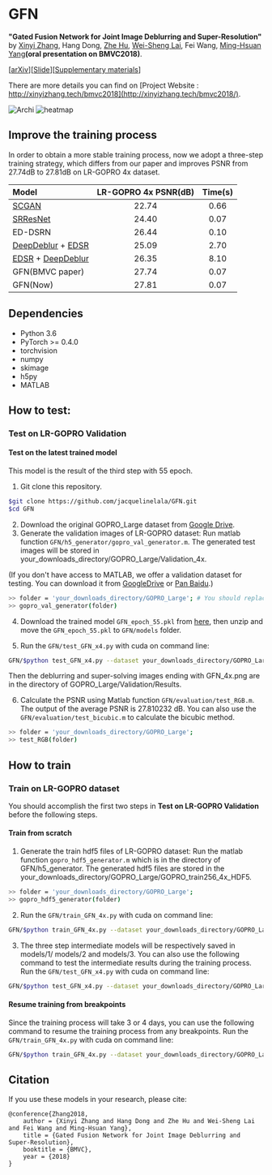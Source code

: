 # GFN

**"Gated Fusion Network for Joint Image Deblurring and Super-Resolution"** by [Xinyi Zhang](http://xinyizhang.tech), Hang Dong, [Zhe Hu](http://eng.ucmerced.edu/people/zhu), [Wei-Sheng Lai](http://graduatestudents.ucmerced.edu/wlai24/), Fei Wang, [Ming-Hsuan Yang](http://faculty.ucmerced.edu/mhyang/)**(oral presentation on BMVC2018)**.

[[arXiv](https://arxiv.org/abs/1807.10806)][[Slide](http://xinyizhang.tech/files/BMVC_slides.ppt.zip)][[Supplementary materials](http://xinyizhang.tech/files/supplement_bmvc2018.zip)]

There are more details you can find on [Project Website : http://xinyizhang.tech/bmvc2018](http://xinyizhang.tech/bmvc2018/).

![Archi](http://xinyizhang.tech/content/images/2019/03/archi.jpg)
![heatmap](http://xinyizhang.tech/content/images/2019/02/feature.jpg)

## Improve the training process
In order to obtain a more stable training process, now we adopt a three-step training strategy, which differs from our paper and improves PSNR from 27.74dB to 27.81dB on LR-GOPRO 4x dataset.

| Model | LR-GOPRO 4x PSNR(dB) | Time(s) |
|  :-----  |  :-----:  | :-----:  |
|  [SCGAN](https://sites.google.com/view/xiangyuxu/deblursr_iccv17)  |  22.74  | 0.66  |
|  [SRResNet](https://arxiv.org/abs/1609.04802)  |  24.40  | 0.07  |
|  ED-DSRN  |  26.44  | 0.10  |
|  [DeepDeblur](https://github.com/SeungjunNah/DeepDeblur_release) + [EDSR](https://github.com/thstkdgus35/EDSR-PyTorch)  |  25.09  | 2.70  |
|  [EDSR](https://github.com/thstkdgus35/EDSR-PyTorch) + [DeepDeblur](https://github.com/SeungjunNah/DeepDeblur_release)  |  26.35  | 8.10  |
|  GFN(BMVC paper)  |  27.74  | 0.07  |
|  GFN(Now)  |  27.81  | 0.07  |

## Dependencies
* Python 3.6
* PyTorch >= 0.4.0
* torchvision
* numpy
* skimage
* h5py
* MATLAB

## How to test:
### Test on LR-GOPRO Validation
#### Test on the latest trained model
This model is the result of the third step with 55 epoch.
1. Git clone this repository.
```bash
$git clone https://github.com/jacquelinelala/GFN.git
$cd GFN
```
2. Download the original GOPRO_Large dataset from [Google Drive](https://drive.google.com/file/d/1H0PIXvJH4c40pk7ou6nAwoxuR4Qh_Sa2/view?usp=sharing).
3. Generate the validation images of LR-GOPRO dataset: Run matlab function ``GFN/h5_generator/gopro_val_generator.m``. The generated test images will be stored in your_downloads_directory/GOPRO_Large/Validation_4x.

(If you don't have access to MATLAB, we offer a validation dataset for testing. You can download it from [GoogleDrive](https://drive.google.com/open?id=11TD3gVRtjlOobT8k9x2oXjEOx-dLtoDt) or [Pan Baidu](https://pan.baidu.com/s/1vsVTLoBA8pmOz_omNLUQTw).)
```bash
>> folder = 'your_downloads_directory/GOPRO_Large'; # You should replace the your_downloads_directory by your GOPRO_Large's directory.
>> gopro_val_generator(folder)
```
4. Download the trained model ``GFN_epoch_55.pkl`` from [here](http://xinyizhang.tech/files/GFN_epoch_55.pkl.zip), then unzip and move the ``GFN_epoch_55.pkl`` to ``GFN/models`` folder.

5. Run the ``GFN/test_GFN_x4.py`` with cuda on command line: 
```bash
GFN/$python test_GFN_x4.py --dataset your_downloads_directory/GOPRO_Large/Validation_4x
```
Then the deblurring and super-solving images ending with GFN_4x.png are in the directory of GOPRO_Large/Validation/Results.

6. Calculate the PSNR using Matlab function ``GFN/evaluation/test_RGB.m``. The output of the average PSNR is 27.810232 dB. You can also use the ``GFN/evaluation/test_bicubic.m`` to calculate the bicubic method.  
```bash
>> folder = 'your_downloads_directory/GOPRO_Large';
>> test_RGB(folder)
```

## How to train
### Train on LR-GOPRO dataset
You should accomplish the first two steps in **Test on LR-GOPRO Validation** before the following steps.
#### Train from scratch
1. Generate the train hdf5 files of LR-GOPRO dataset: Run the matlab function ``gopro_hdf5_generator.m`` which is in the directory of GFN/h5_generator. The generated hdf5 files are stored in the your_downloads_directory/GOPRO_Large/GOPRO_train256_4x_HDF5.
```bash
>> folder = 'your_downloads_directory/GOPRO_Large';
>> gopro_hdf5_generator(folder)
```
2. Run the ``GFN/train_GFN_4x.py`` with cuda on command line:
```bash
GFN/$python train_GFN_4x.py --dataset your_downloads_directory/GOPRO_Large/GOPRO_train256_4x_HDF5
```
3. The three step intermediate models will be respectively saved in models/1/ models/2 and models/3. You can also use the following command to test the intermediate results during the training process.
Run the ``GFN/test_GFN_x4.py`` with cuda on command line: 
```bash
GFN/$python test_GFN_x4.py --dataset your_downloads_directory/GOPRO_Large/Validation_4x --intermediate_process models/1/GFN_epoch_30.pkl # We give an example of step1 epoch30. You can replace another pkl file in models/.
```
#### Resume training from breakpoints
Since the training process will take 3 or 4 days, you can use the following command to resume the training process from any breakpoints.
Run the ``GFN/train_GFN_4x.py`` with cuda on command line:
```bash
GFN/$python train_GFN_4x.py --dataset your_downloads_directory/GOPRO_Large/GOPRO_train256_4x_HDF5 --resume models/1/GFN_epoch_30.pkl # Just an example of step1 epoch30.
```
## Citation

If you use these models in your research, please cite:

	@conference{Zhang2018,
		author = {Xinyi Zhang and Hang Dong and Zhe Hu and Wei-Sheng Lai and Fei Wang and Ming-Hsuan Yang},
		title = {Gated Fusion Network for Joint Image Deblurring and Super-Resolution},
		booktitle = {BMVC},
		year = {2018}
	}


